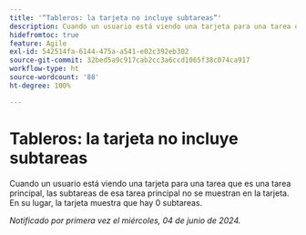 ```yaml
---
title: '“Tableros: la tarjeta no incluye subtareas”'
description: Cuando un usuario está viendo una tarjeta para una tarea que es una tarea principal, las subtareas de esa tarea principal no se muestran en la tarjeta. En su lugar, la tarjeta muestra que hay 0 subtareas.
hidefromtoc: true
feature: Agile
exl-id: 542514fa-6144-475a-a541-e02c392eb302
source-git-commit: 32bed5a9c917cab2cc3a6ccd1065f38c074ca917
workflow-type: ht
source-wordcount: '88'
ht-degree: 100%

---
```


# Tableros: la tarjeta no incluye subtareas

<!--

>[!NOTE]
>
>This issue was fixed on August 8, 2024.

-->

Cuando un usuario está viendo una tarjeta para una tarea que es una tarea principal, las subtareas de esa tarea principal no se muestran en la tarjeta. En su lugar, la tarjeta muestra que hay 0 subtareas.

_Notificado por primera vez el miércoles, 04 de junio de 2024._
